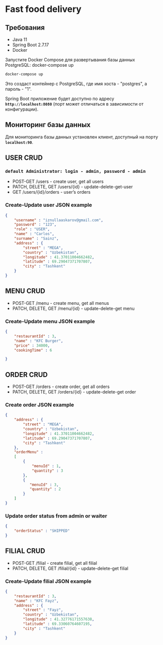 # Fast food delivery

## **Требования**

- Java 11
- Spring Boot 2.7.17
- Docker

Запустите Docker Compose для развертывания базы данных PostgreSQL:
docker-compose up

```bash
docker-compose up
```

Это создаст контейнер с PostgreSQL, где имя хоста - "postgres", а пароль - "1".

Spring Boot приложение будет доступно по адресу **`http://localhost:8080`** (порт может отличаться в зависимости от конфигурации).

## **Мониторинг базы данных**

Для мониторинга базы данных установлен клиент, доступный на порту **`localhost:90`**.

## USER CRUD

### `default Administrator: login - admin, password - admin`

- POST-GET /users - create user, get all users
- PATCH, DELETE, GET /users/{id} - update-delete-get-user
- GET /users/{id}/orders - user’s orders

### Create-Update user JSON example

```json
{
    "username" : "iznullaaskarov@gmail.com",
    "password" : "123",
    "role" : "USER",
    "name" : "Carlos",
    "surname" : "Sainz",
    "address" : {
        "street" : "MEGA",
        "country" : "Uzbekistan",
        "longitude" : 41.37011004662482,
        "latitude" : 69.29047371707807,
        "city" : "Tashkent"
    }
}
```

## MENU CRUD

- POST-GET /menu - create menu, get all menus
- PATCH, DELETE, GET /menu/{id} - update-delete-get menu

### Create-Update menu JSON example

```json
{
    "restaurantId" : 3,
    "name" : "KFC Burger",
    "price" : 34000,
    "cookingTime" : 6

}
```

## ORDER CRUD

- POST-GET /orders - create order, get all orders
- PATCH, DELETE, GET /orders/{id} - update-delete-get order

### Create order JSON example

```json
{
    "address" : {
        "street" : "MEGA",
        "country" : "Uzbekistan",
        "longitude" : 41.37011004662482,
        "latitude" : 69.29047371707807,
        "city" : "Tashkent"
    },
    "orderMenu" : 
    [
        {
            "menuId" : 1,
            "quantity" : 3
        },
        {
           "menuId" : 3,
           "quantity" : 2 
        }
    ]
}
```

### Update order status from admin or waiter

 

```json
{
    "orderStatus" : "SHIPPED"
}
```
## FILIAL CRUD

- POST-GET /filial - create filial, get all filial
- PATCH, DELETE, GET /filial/{id} - update-delete-get filial

### Create-Update filial JSON example
```json
{
    "restaurantId" : 3,
    "name" : "KFC Fayz",
    "address" : {
        "street" : "Fayz",
        "country" : "Uzbekistan",
        "longitude" : 41.32776171557638,
        "latitude" : 69.33060764607195,
        "city" : "Tashkent"
    }
}
```